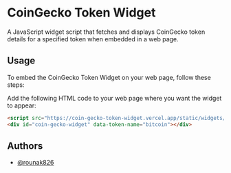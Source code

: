 # CoinGecko Token Widget

A JavaScript widget script that fetches and displays CoinGecko token details for a specified token when embedded in a web page.

## Usage

To embed the CoinGecko Token Widget on your web page, follow these steps:

Add the following HTML code to your web page where you want the widget to appear:

   ```html
   <script src="https://coin-gecko-token-widget.vercel.app/static/widgets/tokenWidget.js"></script>
   <div id="coin-gecko-widget" data-token-name="bitcoin"></div>
   ```

## Authors

- [@rounak826](https://github.com/Rounak826/)
